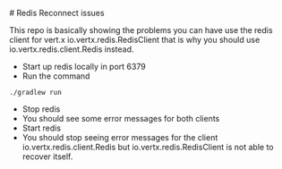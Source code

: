 # Redis Reconnect issues

This repo is basically showing the problems you can have use the redis client for vert.x io.vertx.redis.RedisClient that is why you should use io.vertx.redis.client.Redis instead.


- Start up redis locally in port 6379
- Run the command
```
./gradlew run
``` 
- Stop redis
- You should see some error messages for both clients 
- Start redis
- You should stop seeing error messages for the client io.vertx.redis.client.Redis but io.vertx.redis.RedisClient is not able to recover itself.
 
